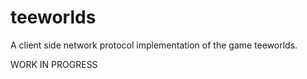 # teeworlds

A client side network protocol implementation of the game teeworlds.

WORK IN PROGRESS

